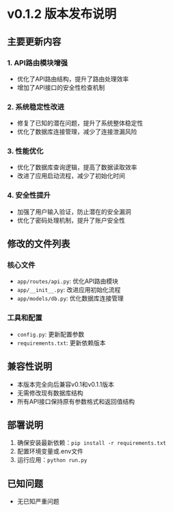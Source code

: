 # v0.1.2 版本发布说明

## 主要更新内容

### 1. API路由模块增强
- 优化了API路由结构，提升了路由处理效率
- 增加了API接口的安全性检查机制

### 2. 系统稳定性改进
- 修复了已知的潜在问题，提升了系统整体稳定性
- 优化了数据库连接管理，减少了连接泄漏风险

### 3. 性能优化
- 优化了数据库查询逻辑，提高了数据读取效率
- 改进了应用启动流程，减少了初始化时间

### 4. 安全性提升
- 加强了用户输入验证，防止潜在的安全漏洞
- 优化了密码处理机制，提升了账户安全性

## 修改的文件列表

### 核心文件
- `app/routes/api.py`: 优化API路由模块
- `app/__init__.py`: 改进应用初始化流程
- `app/models/db.py`: 优化数据库连接管理

### 工具和配置
- `config.py`: 更新配置参数
- `requirements.txt`: 更新依赖版本

## 兼容性说明

- 本版本完全向后兼容v0.1和v0.1.1版本
- 无需修改现有数据库结构
- 所有API接口保持原有参数格式和返回值结构

## 部署说明

1. 确保安装最新依赖：`pip install -r requirements.txt`
2. 配置环境变量或.env文件
3. 运行应用：`python run.py`

## 已知问题

- 无已知严重问题
